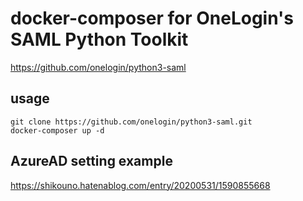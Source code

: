# docker-composer for OneLogin's SAML Python Toolkit
https://github.com/onelogin/python3-saml

## usage
```
git clone https://github.com/onelogin/python3-saml.git  
docker-composer up -d  
```

## AzureAD setting example
https://shikouno.hatenablog.com/entry/20200531/1590855668